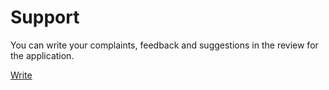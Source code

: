 # Support
You can write your complaints, feedback and suggestions in the review for the application.

[Write](https://apps.apple.com/app/id6473827269?action=write-review)
